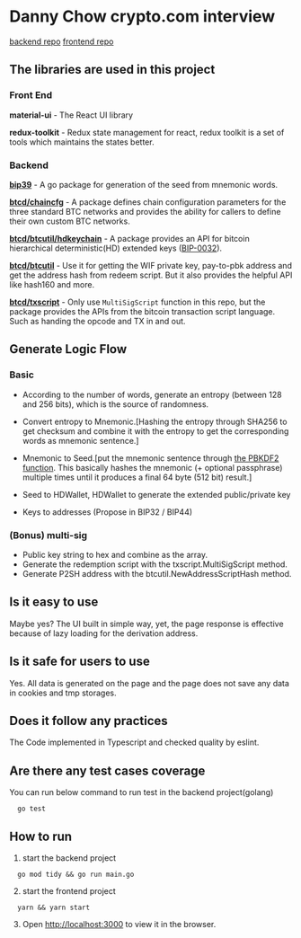 # Danny Chow crypto.com interview
[backend repo](https://github.com/DannyChowGitHub/crypto-exercise-api-danny)
[frontend repo](https://github.com/DannyChowGitHub/crypto-exercise-web-danny)

## The libraries are used in this project
### Front End
**material-ui** - The React UI library

**redux-toolkit** - Redux state management for react, redux toolkit is a set of tools which maintains the states better.

### Backend
**[bip39](https://github.com/tyler-smith/go-bip39)** - A go package for generation of the seed from mnemonic words.

**[btcd/chaincfg](https://github.com/btcsuite/btcd/tree/master/chaincfg)** - A package defines chain configuration parameters for the three standard BTC networks and provides the ability for callers to define their own custom BTC networks.

**[btcd/btcutil/hdkeychain](https://github.com/btcsuite/btcd/tree/master/btcutil/hdkeychain)** - A package provides an API for bitcoin hierarchical deterministic(HD) extended keys ([BIP-0032](https://github.com/bitcoin/bips/blob/master/bip-0032.mediawiki)).

**[btcd/btcutil](https://github.com/btcsuite/btcd/tree/master/btcutil)** - Use it for getting the WIF private key, pay-to-pbk address and get the address hash from redeem script. But it also provides the helpful API like hash160 and more.

**[btcd/txscript](https://github.com/btcsuite/btcd/tree/master/txscript)** - Only use `MultiSigScript` function in this repo, but the package provides the APIs from the bitcoin transaction script language. Such as handing the opcode and TX in and out.

## Generate Logic Flow
### Basic
- According to the number of words, generate an entropy (between 128 and 256 bits), which is the source of randomness.

- Convert entropy to Mnemonic.[Hashing the entropy through SHA256 to get checksum and combine it with the entropy to get the corresponding words as mnemonic sentence.]

- Mnemonic to Seed.[put the mnemonic sentence through [the PBKDF2 function](https://pkg.go.dev/golang.org/x/crypto/pbkdf2). This basically hashes the mnemonic (+ optional passphrase) multiple times until it produces a final 64 byte (512 bit) result.]

- Seed to HDWallet, HDWallet to generate the extended public/private key

- Keys to addresses (Propose in BIP32 / BIP44)

### (Bonus) multi-sig
- Public key string to hex and combine as the array.
- Generate the redemption script with the txscript.MultiSigScript method.
- Generate P2SH address with the btcutil.NewAddressScriptHash method.

## Is it easy to use
Maybe yes?
The UI built in simple way, yet, the page response is effective because of lazy loading for the derivation address.

## Is it safe for users to use
Yes.
All data is generated on the page and the page does not save any data in cookies and tmp storages.

## Does it follow any practices
The Code implemented in Typescript and checked quality by eslint.

## Are there any test cases coverage
You can run below command to run test in the backend project(golang)
```
  go test
```

## How to run
1. start the backend project
```
  go mod tidy && go run main.go
```

2. start the frontend project
```
  yarn && yarn start
```

3. Open [http://localhost:3000](http://localhost:3000) to view it in the browser.
